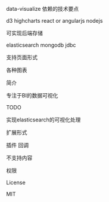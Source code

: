 data-visualize
依赖的技术要点

d3 highcharts react or angularjs nodejs

可实现后端存储

elasticsearch mongodb jdbc

支持页面形式

各种图表

简介

专注于BI的数据可视化

TODO

实现elasticsearch的可视化处理

扩展形式

插件 回调

不支持内容

权限

License

MIT